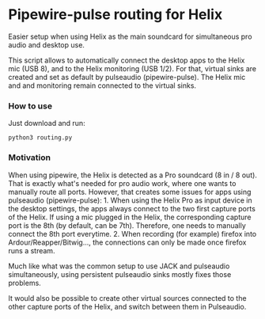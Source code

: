 # Pipewire-pulse routing for Helix

Easier setup when using Helix as the main soundcard for simultaneous pro audio 
and desktop use.

This script allows to automatically connect the desktop apps to the Helix mic
(USB 8), and to the Helix monitoring (USB 1/2). For that, virtual sinks are 
created and set as default by pulseaudio (pipewire-pulse). The Helix mic and 
and monitoring remain connected to the virtual sinks.


### How to use
Just download and run:
```
python3 routing.py
```

### Motivation
When using pipewire, the Helix is detected as a Pro soundcard (8 in / 8 out). 
That is exactly what's needed for pro audio work, where one wants to manually 
route all ports. However, that creates some issues for apps using pulseaudio
(pipewire-pulse):
    1. When using the Helix Pro as input device in the desktop settings, 
    the apps always connect to the two first capture ports of the Helix. 
    If using a mic plugged in the Helix, the corresponding capture port is the 
    8th (by default, can be 7th). Therefore, one needs to manually connect the 
    8th port everytime.
    2. When recording (for example) firefox into Ardour/Reapper/Bitwig..., the 
    connections can only be made once firefox runs a stream.

Much like what was the common setup to use JACK and pulseaudio simultaneously, 
using persistent pulseaudio sinks mostly fixes those problems.

It would also be possible to create other virtual sources connected to the other 
capture ports of the Helix, and switch between them in Pulseaudio. 

